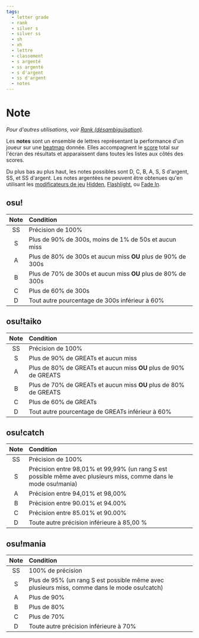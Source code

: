 ```yaml
---
tags:
  - letter grade
  - rank
  - silver s
  - silver ss
  - sh
  - xh
  - lettre
  - classement
  - s argenté
  - ss argenté
  - s d'argent
  - ss d'argent
  - notes
---
```


# Note

*Pour d'autres utilisations, voir [Rank (désambiguïsation)](/wiki/Disambiguation/Rank).*

Les **notes** sont un ensemble de lettres représentant la performance d'un joueur sur une [beatmap](/wiki/Beatmap) donnée. Elles accompagnent le [score](/wiki/Gameplay/Score) total sur l'écran des résultats et apparaissent dans toutes les listes aux côtés des scores.

Du plus bas au plus haut, les notes possibles sont D, C, B, A, S, S d'argent, SS, et SS d'argent. Les notes argentées ne peuvent être obtenues qu'en utilisant les [modificateurs de jeu](/wiki/Game_modifier) [Hidden](/wiki/Game_modifier/Hidden), [Flashlight](/wiki/Game_modifier/Flashlight), ou [Fade In](/wiki/Game_modifier/Fade_In).

## osu!

| Note | Condition |
| :-: | :-- |
| SS | Précision de 100% |
| S | Plus de 90% de 300s, moins de 1% de 50s et aucun miss |
| A | Plus de 80% de 300s et aucun miss **OU** plus de 90% de 300s |
| B | Plus de 70% de 300s et aucun miss **OU** plus de 80% de 300s |
| C | Plus de 60% de 300s |
| D | Tout autre pourcentage de 300s inférieur à 60% |

## osu!taiko

| Note | Condition |
| :-: | :-- |
| SS | Précision de 100% |
| S | Plus de 90% de GREATs et aucun miss |
| A | Plus de 80% de GREATs et aucun miss **OU** plus de 90% de GREATS |
| B | Plus de 70% de GREATs et aucun miss **OU** plus de 80% de GREATS |
| C | Plus de 60% de GREATs |
| D | Tout autre pourcentage de GREATs inférieur à 60% |

## osu!catch

| Note | Condition |
| :-: | :-- |
| SS | Précision de 100% |
| S | Précision entre 98,01% et 99,99% (un rang S est possible même avec plusieurs miss, comme dans le mode osu!mania) |
| A | Précision entre 94,01% et 98,00% |
| B | Précision entre 90.01% et 94.00% |
| C | Précision entre 85.01% et 90.00% |
| D | Toute autre précision inférieure à 85,00 % |

## osu!mania

| Note | Condition |
| :-: | :-- |
| SS | 100% de précision |
| S | Plus de 95% (un rang S est possible même avec plusieurs miss, comme dans le mode osu!catch) |
| A | Plus de 90% |
| B | Plus de 80% |
| C | Plus de 70% |
| D | Toute autre précision inférieure à 70% |
